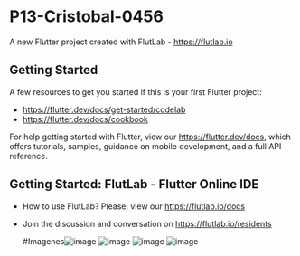 # P13-Cristobal-0456

A new Flutter project created with FlutLab - https://flutlab.io

## Getting Started

A few resources to get you started if this is your first Flutter project:

- https://flutter.dev/docs/get-started/codelab
- https://flutter.dev/docs/cookbook

For help getting started with Flutter, view our
https://flutter.dev/docs, which offers tutorials,
samples, guidance on mobile development, and a full API reference.

## Getting Started: FlutLab - Flutter Online IDE

- How to use FlutLab? Please, view our https://flutlab.io/docs
- Join the discussion and conversation on https://flutlab.io/residents

  #Imagenes![image](https://github.com/LBrandonC06/P15-Rutas-0456-6J/assets/143548973/b1a5ec6b-3429-4a65-b32a-c4dc1584753a)
  ![image](https://github.com/LBrandonC06/P15-Rutas-0456-6J/assets/143548973/60f05d56-1471-4c7d-9db6-492be9eb9174)
  ![image](https://github.com/LBrandonC06/P15-Rutas-0456-6J/assets/143548973/cc725914-b3cd-46d1-a23c-f2d2f9fbb197)
![image](https://github.com/LBrandonC06/P15-Rutas-0456-6J/assets/143548973/6b5d94af-3238-408a-a9f5-46bc13dc486a)

  







  



